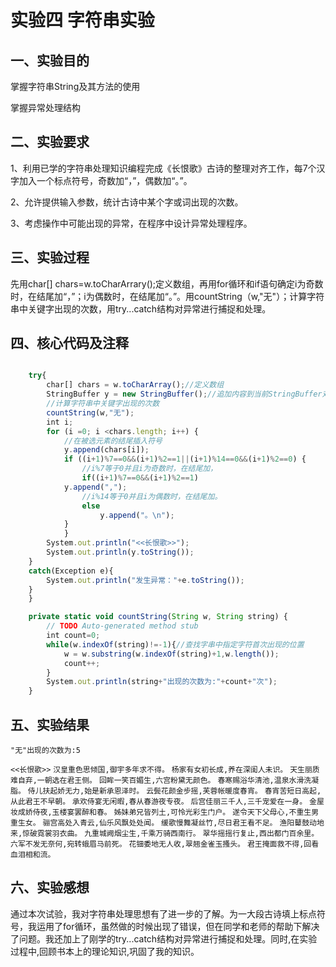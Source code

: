 # 实验四 字符串实验
## 一、实验目的
 掌握字符串String及其方法的使用

 掌握异常处理结构
## 二、实验要求
1、利用已学的字符串处理知识编程完成《长恨歌》古诗的整理对齐工作，每7个汉字加入一个标点符号，奇数加“，”，偶数加“。”。

2、允许提供输入参数，统计古诗中某个字或词出现的次数。

3、考虑操作中可能出现的异常，在程序中设计异常处理程序。
## 三、实验过程
先用char[] chars=w.toCharArrary();定义数组，再用for循环和if语句确定i为奇数时，在结尾加“，”；i为偶数时，在结尾加“。”。用countString（w,"无"）；计算字符串中关键字出现的次数，用try...catch结构对异常进行捕捉和处理。
## 四、核心代码及注释
```javascript

	try{
		char[] chars = w.toCharArray();//定义数组
		StringBuffer y = new StringBuffer();//追加内容到当前StringBuffer对象的末尾
		//计算字符串中关键字出现的次数
		countString(w,"无");
		int i;
		for (i =0; i <chars.length; i++) {
			//在被选元素的结尾插入符号
			y.append(chars[i]);
			if ((i+1)%7==0&&(i+1)%2==1||(i+1)%14==0&&(i+1)%2==0) {
				//i%7等于0并且i为奇数时，在结尾加，
				if((i+1)%7==0&&(i+1)%2==1)
			y.append(",");	
				//i%14等于0并且i为偶数时，在结尾加。
				else
					y.append("。\n");
			}
			}
		System.out.println("<<长恨歌>>");
		System.out.println(y.toString());
	}
	catch(Exception e){
		System.out.println("发生异常："+e.toString());
	}	
	}
```
```javascript
	private static void countString(String w, String string) {
		// TODO Auto-generated method stub
		int count=0;
		while(w.indexOf(string)!=-1){//查找字串中指定字符首次出现的位置
			w = w.substring(w.indexOf(string)+1,w.length());    
            count++;
		}
		System.out.println(string+"出现的次数为:"+count+"次");
	}
```
## 五、实验结果
`"无"出现的次数为:5`

`<<长恨歌>>`
`汉皇重色思倾国,御宇多年求不得。`
`杨家有女初长成,养在深闺人未识。`
`天生丽质难自弃,一朝选在君王侧。`
`回眸一笑百媚生,六宫粉黛无颜色。`
`春寒赐浴华清池,温泉水滑洗凝脂。`
`侍儿扶起娇无力,始是新承恩泽时。`
`云鬓花颜金步摇,芙蓉帐暖度春宵。`
`春宵苦短日高起,从此君王不早朝。`
`承欢侍宴无闲暇,春从春游夜专夜。`
`后宫佳丽三千人,三千宠爱在一身。`
`金屋妆成娇侍夜,玉楼宴罢醉和春。`
`姊妹弟兄皆列土,可怜光彩生门户。`
`遂令天下父母心,不重生男重生女。`
`骊宫高处入青云,仙乐风飘处处闻。`
`缓歌慢舞凝丝竹,尽日君王看不足。`
`渔阳鼙鼓动地来,惊破霓裳羽衣曲。`
`九重城阙烟尘生,千乘万骑西南行。`
`翠华摇摇行复止,西出都门百余里。`
`六军不发无奈何,宛转蛾眉马前死。`
`花钿委地无人收,翠翘金雀玉搔头。`
`君王掩面救不得,回看血泪相和流。`	
## 六、实验感想
 通过本次试验，我对字符串处理思想有了进一步的了解。为一大段古诗填上标点符号，我运用了for循环，虽然做的时候出现了错误，但在同学和老师的帮助下解决了问题。我还加上了刚学的try...catch结构对异常进行捕捉和处理。同时,在实验过程中,回顾书本上的理论知识,巩固了我的知识。	
